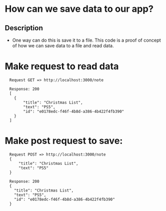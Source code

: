 # How can we save data to our app?

## Description

-   One way can do this is save it to a file. This code is a proof of concept of how we can save data to a file and read data.

# Make request to read data

```
  Request GET => http://localhost:3000/note

  Response: 200
  [
    {
        "title": "Christmas List",
        "text": "PS5",
        "id": "e0178edc-f46f-4b8d-a386-4b422f4fb390"
    }
  ]
```

# Make post request to save:

```
  Request POST => http://localhost:3000/note
  {
      "title": "Christmas List",
      "text": "PS5"
  }

  Response: 200
  {
    "title": "Christmas List",
    "text": "PS5",
    "id": "e0178edc-f46f-4b8d-a386-4b422f4fb390"
  }
```
